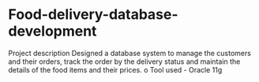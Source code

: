 # Food-delivery-database-development

Project description
Designed a database system to manage the customers and their orders, track the order by the delivery status and maintain the details of the food items and their prices.
o Tool used - Oracle 11g
